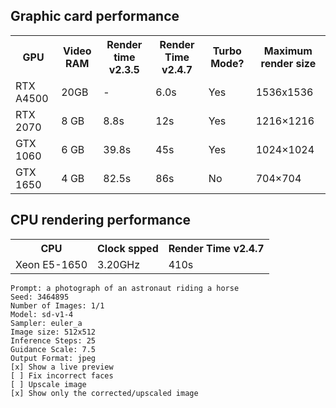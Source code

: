 ## Graphic card performance
<table>
<tr><th>GPU</th><th>Video RAM</th><th>Render time v2.3.5</th><th>Render Time v2.4.7</th><th>Turbo Mode?</th><th>Maximum render size</th></tr>
<tr><td>RTX A4500</td><td>20GB</td><td>-</td><td>6.0s</td><td>Yes</td><td>1536x1536</td></tr>
<tr><td>RTX 2070</td><td>8 GB</td><td>8.8s</td><td>12s</td><td>Yes</td><td>1216×1216</td></tr>
<tr><td>GTX 1060</td><td>6 GB</td><td>39.8s</td><td>45s</td><td>Yes</td><td>1024×1024</td></tr>
<tr><td>GTX 1650</td><td>4 GB</td><td>82.5s</td><td>86s</td><td>No</td><td>704×704</td></tr>
</table>

## CPU rendering performance
<table>
<tr><th>CPU</th><th>Clock spped</th><th>Render Time v2.4.7</th></tr>
<tr><td>Xeon E5-1650</td><td>3.20GHz</td><td>410s</td></tr>
</table>

```
Prompt: a photograph of an astronaut riding a horse
Seed: 3464895
Number of Images: 1/1
Model: sd-v1-4
Sampler: euler_a
Image size: 512x512
Inference Steps: 25
Guidance Scale: 7.5
Output Format: jpeg
[x] Show a live preview
[ ] Fix incorrect faces
[ ] Upscale image
[x] Show only the corrected/upscaled image
```